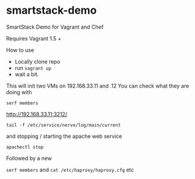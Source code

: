 smartstack-demo
===============

SmartStack Demo for Vagrant and Chef

Requires Vagrant 1.5 +

How to use
* Locally clone repo
* run ```vagrant up```
* wait a bit.

This will init two VMs on 192.168.33.11 and .12
You can check what they are doing with

```serf members```

http://192.168.33.11:3212/

```tail -f /etc/service/nerve/log/main/current```

and stopping / starting the apache web service

```apachectl stop```

Followed by a new

```serf members``` and ```cat /etc/haproxy/haproxy.cfg``` etc
